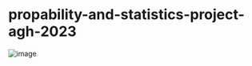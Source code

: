 # propability-and-statistics-project-agh-2023
![image](https://user-images.githubusercontent.com/70601755/213946204-05029744-3153-405e-8f52-729425eed59b.png)
